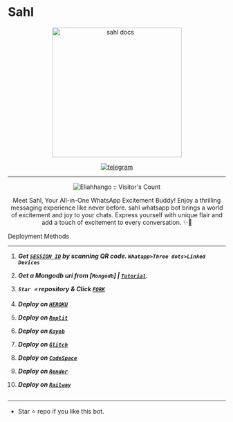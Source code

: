 # Sahl
<p align="center">
  <a href="https://www.youtube.com/@eliahhango">
    <img alt="sahl docs" height="300" src="./lib/assets/pk.jpg"  old_src= "https://telegra.ph/file/de5d7b00f501dd8ef40f9.jpg">
  </a>
</p>
  
   
<p align="center">

  <a aria-label="Join our chats" href="https://t.me/techarmyyy" target="_blank">
    <img alt="telegram" src="https://img.shields.io/badge/Join Group-25D366?style=for-the-badge&logo=telegram&logoColor=white" />
  </a>
 

---


 <p align="center"><img src="https://profile-counter.glitch.me/{sahl}/count.svg" alt="Eliahhango :: Visitor's Count" old_src="https://profile-counter.glitch.me/{Eliahhango}/count.svg" /></p>


  <p align="center"> Meet Sahl, Your All-in-One WhatsApp Excitement Buddy! Enjoy a thrilling messaging experience like never before. sahl whatsapp bot brings a world of excitement and joy to your chats. Express yourself with unique flair and add a touch of excitement to every conversation. ✨🤖 </p
  
  
 

 
## Deployment Methods
---
1. ***Get [`SESSION ID`]([https://suhail-vtsf.onrender.com/](https://suhail-md-vtsf.onrender.com/))  by scanning QR code. `Whatapp>Three dots>Linked Devices`***
2.  ***Get a Mongodb uri from [`Mongodb`] | [`Tutorial`](https://youtu.be/4YEUtGlqkl4).***
3.  ***`Star ⭐` repository & Click [`FORK`](https://github.com/Eliahhango/Sahl/fork)***
   
5.  ***Deploy on [`HEROKU`](https://suhail-web.vercel.app//deploy?platform=heroku)***
6.  ***Deploy on [`Replit`](https://suhail-web.vercel.app/deploy?platform=replit)***  
7.  ***Deploy on [`Koyeb`](https://suhail-web.vercel.app/deploy?platform=koyeb)***
8.  ***Deploy on [`Glitch`](https://suhail-web.vercel.app/deploy?platform=glitch)***
9.  ***Deploy on [`CodeSpace`](https://suhail-web.vercel.app/deploy?platform=codespace)***
10. ***Deploy on [`Render`](https://suhail-web.vercel.app/deploy?platform=render)***
11. ***Deploy on [`Railway`](https://suhail-web.vercel.app/deploy?platform=railway)***
##



---

- Star ⭐ repo if you like this bot.




